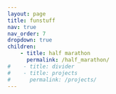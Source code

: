 ```yaml
---
layout: page
title: funstuff
nav: true
nav_order: 7
dropdown: true
children:
    - title: half marathon
      permalink: /half_marathon/
#    - title: divider
#    - title: projects
#      permalink: /projects/
---
```

